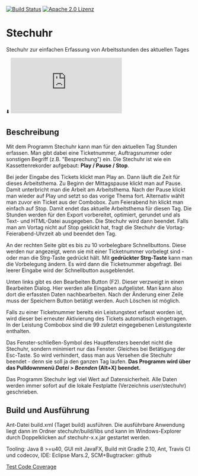 [![Build Status](https://travis-ci.org/SoltauFintel/stechuhr.png?branch=master)](https://travis-ci.org/SoltauFintel/stechuhr)
[![Apache 2.0 Lizenz](https://img.shields.io/badge/license-Apache2-4cc61e.svg)](http://www.apache.org/licenses/LICENSE-2.0)

# Stechuhr

Stechuhr zur einfachen Erfassung von Arbeitsstunden des aktuellen Tages

:arrow_down: ![Download stechuhr-0.4.1.jar](https://github.com/SoltauFintel/stechuhr/releases/download/0.4.1/stechuhr-0.4.1.jar)

## Beschreibung

Mit dem Programm Stechuhr kann man für den aktuellen Tag Stunden erfassen.
Man gibt dabei eine Ticketnummer, Auftragsnummer oder sonstigen Begriff (z.B. "Besprechung") ein. Die Stechuhr
ist wie ein Kassettenrekorder aufgebaut: **Play / Pause / Stop**.

Bei jeder Eingabe des Tickets klickt man Play an. Dann läuft die Zeit für dieses Arbeitsthema.
Zu Beginn der Mittagspause klickt man auf Pause. Damit unterbricht man die Arbeit am Arbeitsthema.
Nach der Pause klickt man wieder auf Play und setzt so das vorige Thema fort. Alternativ wählt man
zuvor ein Ticket aus der Combobox.
Zum Feierabend hin klickt man einfach auf Stop. Damit endet das aktuelle Arbeitsthema für diesen Tag.
Die Stunden werden für den Export vorbereitet, optimiert, gerundet und als Text- und HTML-Datei ausgegeben.
Die Stechuhr wird dann beendet.
Falls man am Vortag nicht auf Stop geklickt hat, fragt die Stechuhr die Vortag-Feierabend-Uhrzeit ab und beendet den Tag.

An der rechten Seite gibt es bis zu 10 vorbelegbare Schnellbuttons. Diese werden nur angezeigt,
wenn sie mit einer Ticketnummer vorbelegt sind - oder man die Strg-Taste gedrückt hält. Mit
**gedrückter Strg-Taste** kann man die Vorbelegung ändern. Es wird dann die Ticketnummer abgefragt.
Bei leerer Eingabe wird der Schnellbutton ausgeblendet.

Unten links gibt es den Bearbeiten Button (F2). Dieser verzweigt in einen Bearbeiten Dialog. Hier
werden alle Eingaben aufgelistet. Man kann also dort die erfassten Daten nachbearbeiten.
Nach der Änderung einer Zeile muss der Speichern Button betätigt werden. Auch Löschen ist möglich.

Falls zu einer Ticketnummer bereits ein Leistungstext erfasst worden ist, wird dieser bei erneuter Aktivierung
des Tickets automatisch eingetragen. In der Leistung Combobox sind die 99 zuletzt eingegebenen Leistungstexte enthalten.

Das Fenster-schließen-Symbol des Hauptfensters beendet nicht die Stechuhr, sondern minimiert
nur das Fenster. Gleiches bei Betätigung der Esc-Taste. So wird verhindert, dass man aus Versehen
die Stechuhr beendet - denn sie soll ja den ganzen Tag laufen. **Das Programm wird über das Pulldownmenü
_Datei > Beenden_ (Alt+X) beendet.**

Das Programm Stechuhr legt viel Wert auf Datensicherheit. Alle Daten werden immer sofort auf die
lokale Festplatte (Verzeichnis *user*/stechuhr) geschrieben.

## Build und Ausführung

Ant-Datei build.xml (Taget build) ausführen. Die ausführbare Anwendung liegt dann im Ordner stechuhr/build/libs
und kann im Windows-Explorer durch Doppelklicken auf stechuhr-x.x.jar gestartet werden.

Tooling: Java 8 >=u40, GUI mit JavaFX, Build mit Gradle 2.10, Ant, Travis CI und codecov, IDE: Eclipse Mars.2, SCM+Bugtracker: github

[Test Code Coverage](https://codecov.io/github/SoltauFintel/stechuhr)
